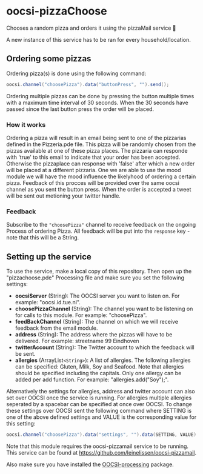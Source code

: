 

# oocsi-pizzaChoose
Chooses a random pizza and orders it using the pizzaMail service 🍕

A new instance of this service has to be ran for every household/location.


## Ordering some pizzas
Ordering pizza(s) is done using the following command:

```java
oocsi.channel("choosePizza").data("buttonPress", "").send();
```

Ordering multiple pizzas can be done by pressing the button multiple times with a maximum time interval of 30 seconds. When the 30 seconds have passed since the last button press the order will be placed.

### How it works

Ordering a pizza will result in an email being sent to one of the pizzarias defined in the Pizzeria.pde file. This pizza will be randomly chosen from the pizzas available at one of these pizza places. The pizzaria can responde with 'true' to this email to indicate that your order has been accepted. Otherwise the pizzaplace can response with 'false' after which a new order will be placed at a different pizzaria. One we are able to use the mood module we will have the mood influence the likelyhood of ordering a certain pizza. Feedback of this procces will be provided over the same oocsi channel as you sent the button press. When the order is accepted a tweet will be sent out metioning your twitter handle.

### Feedback

Subscribe to the `"choosePizza"` channel to receive feedback on the ongoing Process of ordering Pizza. All feedback will be put into the `response` key - note that this will be a String.

## Setting up the service
To use the service, make a local copy of this repository. Then open up the "pizzachoose.pde" Processing file and make sure you set the following settings:

* **oocsiServer** (String): The OOCSI server you want to listen on. For example: "oocsi.id.tue.nl".
* **choosePizzaChannel** (String): The channel you want to be listening on for calls to this module. For example: "choosePizza".
* **feedBackChannel** (String): The channel on which we will receive feedback from the email module.
* **address** (String): The address where the pizzas will have to be delivered. For example: streetname 99 Eindhoven
* **twitterAccount** (String): The Twitter account to which the feedback will be sent.
* **allergies** (ArrayList`<String>`): A list of allergies. The following allergies can be specified: Gluten, Milk, Soy and Seafood. Note that allergies should be specified including the capitals. Only one allergy can be added per add function. For example: "allergies.add("Soy");".

Alternatively the settings for allergies, address and twitter account can also set over OOCSI once the service is running. For allergies multiple allergies seperated by a spacebar can be specified at once over OOCSI.
To change these settings over OOCSI sent the following command where SETTING is one of the above defined settings and VALUE is the corresponding value for this setting:

```java
oocsi.channel("choosePizza").data("settings", "").data(SETTING, VALUE).send();
```

Note that this module requires the oocsi-pizzamail service to be running. This service can be found at https://github.com/leinelissen/oocsi-pizzamail.

Also make sure you have installed the [OOCSI-processing](https://github.com/iddi/oocsi-processing) package.
